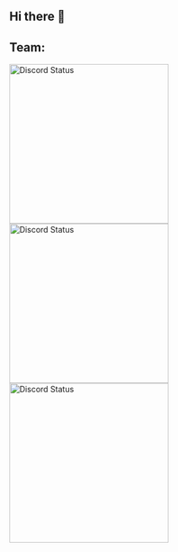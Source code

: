 ## Hi there 👋

<h2>Team:</h2>

<a href="https://discord.com/users/686489824546390026" target="_blank">
    <img width="283px" alt="Discord Status" src="https://lanyard.cnrad.dev/api/686489824546390026?hideTimestamp=true&borderRadius=5px">
</a>

<a href="https://discord.com/users/319321727630835712" target="_blank">
    <img width="283px" alt="Discord Status" src="https://lanyard.cnrad.dev/api/319321727630835712?hideTimestamp=true&borderRadius=5px">
</a>

<a href="https://discord.com/users/319321727630835712" target="_blank">
    <img width="283px" alt="Discord Status" src="https://lanyard.cnrad.dev/api/319321727630835712?hideTimestamp=true&borderRadius=5px">
</a>

